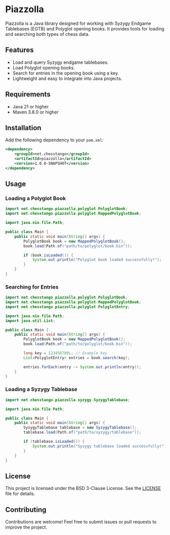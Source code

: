 # Piazzolla

Piazzolla is a Java library designed for working with Syzygy Endgame Tablebases (EGTB) and Polyglot opening books. It provides tools for loading and searching both types of chess data.

## Features

- Load and query Syzygy endgame tablebases.
- Load Polyglot opening books.
- Search for entries in the opening book using a key.
- Lightweight and easy to integrate into Java projects.

## Requirements

- Java 21 or higher
- Maven 3.8.0 or higher

## Installation

Add the following dependency to your `pom.xml`:

```xml
<dependency>
    <groupId>net.chesstango</groupId>
    <artifactId>piazzolla</artifactId>
    <version>1.0.0-SNAPSHOT</version>
</dependency>
```

## Usage

### Loading a Polyglot Book

```java
import net.chesstango.piazzolla.polyglot.PolyglotBook;
import net.chesstango.piazzolla.polyglot.MappedPolyglotBook;

import java.nio.file.Path;

public class Main {
    public static void main(String[] args) {
        PolyglotBook book = new MappedPolyglotBook();
        book.load(Path.of("path/to/polyglot/book.bin"));

        if (book.isLoaded()) {
            System.out.println("Polyglot book loaded successfully!");
        }
    }
}
```

### Searching for Entries

```java
import net.chesstango.piazzolla.polyglot.PolyglotBook;
import net.chesstango.piazzolla.polyglot.MappedPolyglotBook;
import net.chesstango.piazzolla.polyglot.PolyglotEntry;

import java.nio.file.Path;
import java.util.List;

public class Main {
    public static void main(String[] args) {
        PolyglotBook book = new MappedPolyglotBook();
        book.load(Path.of("path/to/polyglot/book.bin"));

        long key = 123456789L; // Example key
        List<PolyglotEntry> entries = book.search(key);

        entries.forEach(entry -> System.out.println(entry));
    }
}
```

### Loading a Syzygy Tablebase

```java
import net.chesstango.piazzolla.syzygy.SyzygyTablebase;

import java.nio.file.Path;

public class Main {
    public static void main(String[] args) {
        SyzygyTablebase tablebase = new SyzygyTablebase();
        tablebase.load(Path.of("path/to/syzygy/tablebase"));

        if (tablebase.isLoaded()) {
            System.out.println("Syzygy tablebase loaded successfully!");
        }
    }
}
```

## License

This project is licensed under the BSD 3-Clause License. See the [LICENSE](https://github.com/mcoria/piazzolla?tab=BSD-3-Clause-1-ov-file) file for details.


## Contributing

Contributions are welcome! Feel free to submit issues or pull requests to improve the project.
```

